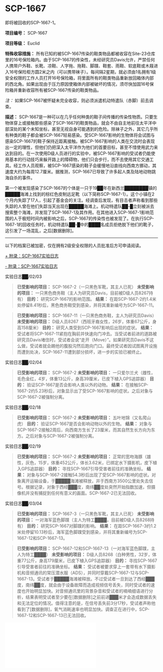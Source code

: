 # SCP-1667
                        




即将被回收的SCP-1667-1。



**项目编号：** SCP-1667

**项目等级：** Euclid

**特殊收容措施：** 所有已知的被SCP-1667传染的鞋类物品都被收容在Site-23仓库里的16号保险箱内。由于SCP-1667的传染性，未经研究员Davis允许，严禁任何人携带户外鞋、长靴、凉鞋、人字拖、拖鞋、脚蹼、鞋套、雨鞋、软底鞋或木屐进入16号保险柜方圆2米之内（可以携带袜子）。每间隔2星期，就必须由1名拥有1级安全权限的工作人员打开16号保险箱，将里面所有的鞋类物品重新放回箱体内部的西北角。如果出现由于压力原因使箱体内部被破坏的情况，须尽快加固16号保险箱并重新收容所有被SCP-1667传染的鞋类物品。

*注：* 如果SCP-1667被怀疑未完全收容，则必须派遣机动特遣队（赤脚）前去调查。

**描述：** SCP-1667是一种可以在几乎任何种类的鞋子间传播的传染性物质。只要生物体穿上或接触那些感染了SCP-1667的鞋类物品，就会不由自主地前往太平洋中部深处的某个未知坐标，甚至无视自身可能遇到的危险。除袜子之外，其它几乎所有种类的鞋子都会被SCP-1667轻易感染。受SCP-1667影响的生物体将会试图与感染SCP-1667的鞋子保持近距离接触。被SCP-1667影响的人类在交流时会表现出一定的理性，但他们仍把深入太平洋作为他们的首要目标，甚至不惜使用武力来达到目的。在一次使用D级人员进行的实验中，被SCP-1667影响的受试者仍能使用基本的行动技巧来躲开路上的障碍物，他们只会步行，而不去使用其它交通工具。经工作人员观察，被SCP-1667感染的鞋子会缓慢地沿直线向西南方挪动，其速度大约为每周12.7厘米。据推测，SCP-1667已导致了许多起人类及陆地动物跳海自杀的事件。

第一个被发现感染了SCP-1667的个体是一只于19██年在新西兰████████镇的█████海滩上找到的棕红色皮制远足靴（以下简称SCP-1667-1）。这个小镇在2个月内失踪了17人，引起了基金会的关注。经调查后发现，有目击者声称看到那些失踪的人曾在他们失踪当天出现在█████海滩上。机动特遣队██-█立刻被派去搜索整个海滩，并发现了SCP-1667-1及其作用。在其他进入SCP-1667-1影响范围的人于极短时间内被影响之后，SCP-1667的传染性也被发现了。在执行SCP-1667-1的回收任务时，机动特遣队██-█中的████名成员拒绝脱下他们的靴子，这引发了一场混乱，之后[数据删除]。


---

以下的档案已被加密，仅在拥有2级安全权限的人员批准后方可申请阅读。


<a shape='rect' class='collapsible-block-link' href='javascript:;'>+&#160;&#38468;&#24405;&#65306;SCP-1667&#23454;&#39564;&#26085;&#24535;</a>

<a shape='rect' class='collapsible-block-link' href='javascript:;'>-&#160;&#38468;&#24405;&#65306;SCP-1667&#23454;&#39564;&#26085;&#24535;</a>

实验日志██/02/03


> **已受影响的项目：** SCP-1667-2（一只黑色军靴，其主人已死）
**未受影响的项目：** 一只黑色商务鞋（主人为研究员Davis，目前被D级人员8267持有）
**目的：** 研究SCP-1667的影响范围。
**结果：** 在距SCP-1667-2约1.4米处停留8.41秒后，黑色商务鞋受到感染，并将其重新编号为SCP-1667-11。
> 


> **已受影响的项目：** SCP-1667-11（一只黑色商务鞋，主人为研究员Davis）
**未受影响的项目：** D级人员8267（西班牙裔女性，26岁，体重67公斤，身高158厘米）
**目的：** 研究人类受到SCP-1667影响后出现的症状。
**结果：** 受试者将SCP-1667-11紧抱在胸前并快速向门冲去。当受试者前进的道路被研究员Davis堵住时，受试者会说“走开（Move）”。如果研究员Davis不这么做，受试者就会踢他的腹股沟然后跑向门口。最终受试者因试图离开设施而遭到处决，SCP-1667-11遭到部分损坏，进一步的实验已被终止。
> 

实验日志██/02/04


> **已受影响的项目：** SCP-1667-2
**未受影响的项目：** 一只爱尔兰犬（雌性，毛色金红，4岁，体重13公斤，身高39厘米，已皮下植入GPS追踪器）
**目的：** 验证SCP-1667是否会影响人类以外的动物。
**结果：** 在接触SCP-1667-2约5.23秒后，对象显示出了受SCP-1667影响的症状。之后对象与SCP-1667-2被强制分离。
> 

实验日志██/02/18


> **已受影响的项目：** SCP-1667-2
**未受影响的项目：** 五叶地锦（又名爬山虎）
**目的：** 验证SCP-1667是否会影响动物以外的生物。
**结果：** 对象与SCP-1667-2接触2周后，向西南方生长了23厘米，而其自然生长方向为东方。之后对象与SCP-1667-2被强制分离。
> 

实验日志██/02/19


> **已受影响的项目：** SCP-1667-2
**未受影响的项目：** 正常的宽吻海豚（雄性，灰色，15岁，体重452公斤，体长3.62米，已绑定水下摄影机，皮下植入GPS追踪器）
**目的：** 寻找SCP-1667引导受害者前往的准确坐标。
**结果：** 对象与SCP-1667-2接触54.3秒后出现了受SCP-1667影响的症状。对象离开运输设备，于█████海滩被释放，并于西南方3500公里处失去信号。根据记录，对象于西经███度，南纬██度处突然开始指数加速，但摄像机并没有捕捉到任何有意义的画面。SCP-1667-2已无法回收。
> 

实验日志██/03/04


> **已受影响的项目：** SCP-1667-3（一只黑色军靴，其主人已死）
**未受影响的项目：** 一对海军蓝色脚蹼（主人为特工████，目前被D级人员8268持有）
**目的：** 研究SCP-1667对脚蹼的影响。
**结果：** 在距SCP-1667-3约1.2米处停留10.13秒后，海军蓝色脚蹼受到感染，并将其重新编号为SCP-1667-12和SCP-1667-13。
> 


> **已受影响的项目：** SCP-1667-12和SCP-1667-13（一对海军蓝色脚蹼，主人为特工████）
**未受影响的项目：** D级人员8268（白种男性，32岁，体重77公斤，身高179厘米，已皮下植入GPS追踪器）
**目的：** 寻找SCP-1667引导受害者前往的准确坐标。
**结果：** 受试者被要求穿上一套带有水下摄影机和音频通讯的常压潜水服（ADS），并同时穿戴SCP-1667-12与SCP-1667-13。受试者于█████海滩被释放。不过受试者一旦到达了西经███度，南纬██度，就会由于设备故障而造成视频信号丢失，同时受试者的速度也开始明显加快。对音频通讯里的背景杂音和受试者的喃喃细语进行分析，结果表明受试者至少要在[数据删除]之前前进███米才会造成数据丢失和无法定位的情况。值得注意的是，在信号丢失前3分17秒，受试者声称他看到了[数据删除]，氧气消耗速率也明显加快。调查正在进行中，SCP-1667-12和SCP-1667-13已无法回收。
> 

<iframe frameborder='0' scrolling='auto' class='html-block-iframe' src='/scp-1667/html/dc41f6949d626c1ee5b3f362ae65307953f0a57c-701379440758190462' allowtransparency='true' />


> **音频文件：** 受试者在信号丢失前最后几分钟的音频反馈。
> 





为了防止可能会发生的事故，对SCP-1667的进一步研究已被叫停。


« [SCP-1666](/scp-1666) | SCP-1667 | [SCP-1668](/scp-1668) »





                    